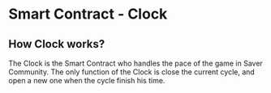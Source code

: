 # Smart Contract - Clock

## How Clock works?

The Clock is the Smart Contract who handles the pace of the game in Saver Community. The only function of the Clock is close the current cycle, and open a new one when the cycle finish his time.